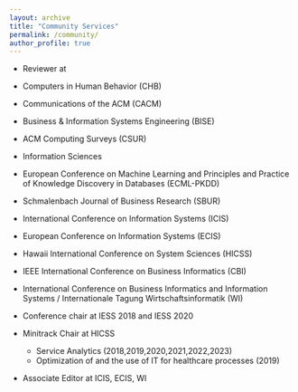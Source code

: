 ```yaml
---
layout: archive
title: "Community Services"
permalink: /community/
author_profile: true
---
```

* Reviewer at 
 * Computers in Human Behavior (CHB)
 * Communications of the ACM (CACM)
 * Business & Information Systems Engineering (BISE)
 * ACM Computing Surveys (CSUR)
 * Information Sciences
 * European Conference on Machine Learning and Principles and Practice of Knowledge Discovery in Databases (ECML-PKDD) 
 * Schmalenbach Journal of Business Research (SBUR)
 * International Conference on Information Systems (ICIS)
 * European Conference on Information Systems (ECIS)
 * Hawaii International Conference on System Sciences (HICSS)
 * IEEE International Conference on Business Informatics (CBI)
 * International Conference on Business Informatics and Information Systems / Internationale Tagung Wirtschaftsinformatik (WI)

* Conference chair at IESS 2018 and IESS 2020

* Minitrack Chair at HICSS
  * Service Analytics (2018,2019,2020,2021,2022,2023)
  * Optimization of and the use of IT for healthcare processes (2019)
  
* Associate Editor at ICIS, ECIS, WI

